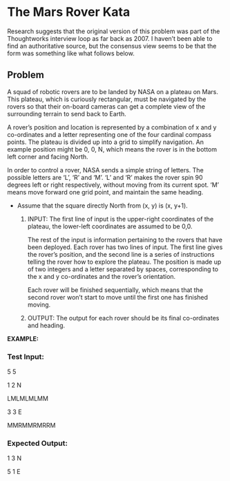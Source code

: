# The Mars Rover Kata
Research suggests that the original version of this problem was part of the Thoughtworks interview loop as far back as 2007. I haven’t been able to find an authoritative source, but the consensus view seems to be that the form was something like what follows below.

## Problem
A squad of robotic rovers are to be landed by NASA on a plateau on Mars. This plateau, which is curiously rectangular, must be navigated by the rovers so that their on-board cameras can get a complete view of the surrounding terrain to send back to Earth.

A rover’s position and location is represented by a combination of x and y co-ordinates and a letter representing one of the four cardinal compass points. The plateau is divided up into a grid to simplify navigation. An example position might be 0, 0, N, which means the rover is in the bottom left corner and facing North.

In order to control a rover, NASA sends a simple string of letters. The possible letters are ‘L’, ‘R’ and ‘M’. ‘L’ and ‘R’ makes the rover spin 90 degrees left or right respectively, without moving from its current spot. ‘M’ means move forward one grid point, and maintain the same heading.

* Assume that the square directly North from (x, y) is (x, y+1).

    1. INPUT:
         The first line of input is the upper-right coordinates of the plateau, the lower-left coordinates are assumed to be 0,0.

         The rest of the input is information pertaining to the rovers that have been deployed. Each rover has two lines of input. The first line gives the rover’s position, and the second line is a series of instructions telling the rover how to explore the plateau. The position is made up of two integers and a letter separated by spaces, corresponding to the x and y co-ordinates and the rover’s orientation.

         Each rover will be finished sequentially, which means that the second rover won’t start to move until the first one has finished moving.

    1. OUTPUT:
The output for each rover should be its final co-ordinates and heading.

__EXAMPLE:__
### Test Input:

5 5

1 2 N

LMLMLMLMM

3 3 E

MMRMMRMRRM

### Expected Output:

1 3 N

5 1 E
